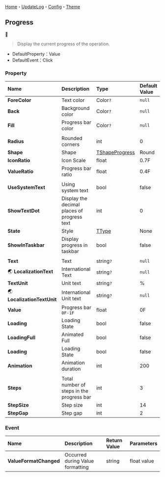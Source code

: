 ﻿[Home](../Home.md)・[UpdateLog](../UpdateLog.md)・[Config](../Config.md)・[Theme](../Theme.md)

## Progress
👚

> Display the current progress of the operation.

- DefaultProperty：Value
- DefaultEvent：Click

### Property

Name | Description | Type | Default Value |
:--|:--|:--|:--|
**ForeColor** | Text color | Color`?` | `null` |
**Back** | Background color | Color`?` | `null` |
**Fill** | Progress bar color | Color`?` | `null` |
||||
**Radius** | Rounded corners | int | 0 |
**Shape** | Shape | [TShapeProgress](Enum.md#tshapeprogress) | Round |
**IconRatio** | Icon Scale | float | 0.7F |
**ValueRatio** | Progress bar ratio | float | 0.4F |
||||
**UseSystemText** | Using system text | bool | false |
**ShowTextDot** | Display the decimal places of progress text | int | 0 |
**State** | Style | [TType](Enum.md#ttype) | None |
**ShowInTaskbar** | Display progress in taskbar | bool | false |
||||
**Text** | Text | string`?` | `null` |
🌏 **LocalizationText** | International Text | string`?` | `null` |
**TextUnit** | Unit text | string`?` | % |
🌏 **LocalizationTextUnit** | International Unit text | string`?` | `null` |
**Value** | Progress bar `0F-1F` | float | 0F |
**Loading** | Loading State | bool | false |
**LoadingFull** | Animated Full | bool | false |
**Loading** | Loading State | bool | false |
**Animation** | Animation duration | int | 200 |
||||
**Steps** | Total number of steps in the progress bar | int | 3 |
**StepSize** | Step size | int | 14 |
**StepGap** | Step gap | int | 2 |

### Event

Name | Description | Return Value | Parameters |
:--|:--|:--|:--|
**ValueFormatChanged** | Occurred during Value formatting | string | float value |
